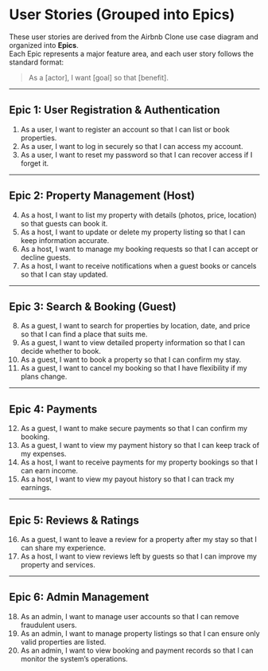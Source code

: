 # User Stories (Grouped into Epics)

These user stories are derived from the Airbnb Clone use case diagram and organized into **Epics**.  
Each Epic represents a major feature area, and each user story follows the standard format:

> As a [actor], I want [goal] so that [benefit].

---

## Epic 1: User Registration & Authentication
1. As a user, I want to register an account so that I can list or book properties.  
2. As a user, I want to log in securely so that I can access my account.  
3. As a user, I want to reset my password so that I can recover access if I forget it.  

---

## Epic 2: Property Management (Host)
4. As a host, I want to list my property with details (photos, price, location) so that guests can book it.  
5. As a host, I want to update or delete my property listing so that I can keep information accurate.  
6. As a host, I want to manage my booking requests so that I can accept or decline guests.  
7. As a host, I want to receive notifications when a guest books or cancels so that I can stay updated.  

---

## Epic 3: Search & Booking (Guest)
8. As a guest, I want to search for properties by location, date, and price so that I can find a place that suits me.  
9. As a guest, I want to view detailed property information so that I can decide whether to book.  
10. As a guest, I want to book a property so that I can confirm my stay.  
11. As a guest, I want to cancel my booking so that I have flexibility if my plans change.  

---

## Epic 4: Payments
12. As a guest, I want to make secure payments so that I can confirm my booking.  
13. As a guest, I want to view my payment history so that I can keep track of my expenses.  
14. As a host, I want to receive payments for my property bookings so that I can earn income.  
15. As a host, I want to view my payout history so that I can track my earnings.  

---

## Epic 5: Reviews & Ratings
16. As a guest, I want to leave a review for a property after my stay so that I can share my experience.  
17. As a host, I want to view reviews left by guests so that I can improve my property and services.  

---

## Epic 6: Admin Management
18. As an admin, I want to manage user accounts so that I can remove fraudulent users.  
19. As an admin, I want to manage property listings so that I can ensure only valid properties are listed.  
20. As an admin, I want to view booking and payment records so that I can monitor the system’s operations.  

